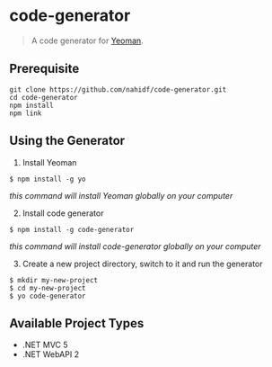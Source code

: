 # code-generator

> A code generator for [Yeoman](http://yeoman.io).

## Prerequisite

```
git clone https://github.com/nahidf/code-generator.git
cd code-generator
npm install
npm link
```

## Using the Generator

1. Install Yeoman

  ```
  $ npm install -g yo
  ```
*this command will install Yeoman globally on your computer*

2. Install code generator

  ```
  $ npm install -g code-generator
  ```
*this command will install code-generator globally on your computer*

3. Create a new project directory, switch to it and run the generator

  ```
  $ mkdir my-new-project
  $ cd my-new-project
  $ yo code-generator
  ```

## Available Project Types

* .NET MVC 5
* .NET WebAPI 2

